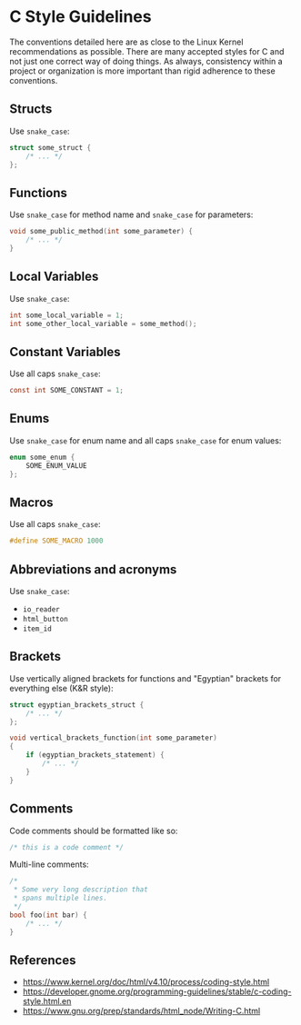 # C Style Guidelines
The conventions detailed here are as close to the Linux Kernel recommendations as possible. There are many accepted styles for C and not just one correct way of doing things. As always, consistency within a project or organization is more important than rigid adherence to these conventions.

## Structs
Use `snake_case`:
```c
struct some_struct {
    /* ... */
};
```

## Functions
Use `snake_case` for method name and `snake_case` for parameters:
```c
void some_public_method(int some_parameter) {
    /* ... */
}
```

## Local Variables
Use `snake_case`:
```c
int some_local_variable = 1;
int some_other_local_variable = some_method();
```

## Constant Variables
Use all caps `snake_case`:
```c
const int SOME_CONSTANT = 1;
```

## Enums
Use `snake_case` for enum name and all caps `snake_case` for enum values:
```c
enum some_enum {
	SOME_ENUM_VALUE
};
```

## Macros
Use all caps `snake_case`:
```c
#define SOME_MACRO 1000
```

## Abbreviations and acronyms
Use `snake_case`:
- `io_reader`
- `html_button`
- `item_id`

## Brackets
Use vertically aligned brackets for functions and "Egyptian" brackets for everything else (K&R style):
```c
struct egyptian_brackets_struct {
    /* ... */
};

void vertical_brackets_function(int some_parameter)
{
    if (egyptian_brackets_statement) {
        /* ... */
    }
}
```

## Comments
Code comments should be formatted like so:
```c
/* this is a code comment */
```

Multi-line comments:
```c
/*
 * Some very long description that
 * spans multiple lines.
 */
bool foo(int bar) {
    /* ... */
}
```

## References
- https://www.kernel.org/doc/html/v4.10/process/coding-style.html
- https://developer.gnome.org/programming-guidelines/stable/c-coding-style.html.en
- https://www.gnu.org/prep/standards/html_node/Writing-C.html